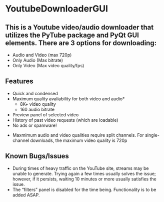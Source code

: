 # YoutubeDownloaderGUI

## This is a Youtube video/audio downloader that utilizes the PyTube package and PyQt GUI elements. There are 3 options for downloading:

* Audio and Video (max 720p)
* Only Audio (Max bitrate)
* Only Video (Max video quality/fps)

## Features

* Quick and condensed
* Maximum quality avaliability for both video and audio*
    - 8K+ video quality
    - 160 audio bitrate
* Preview panel of selected video
* History of past video requests (which are loadable)
* No ads or spamware!

- Maxmimum audio and video qualities require split channels. For single-channel downloads, the maximum video quality is 720p

## Known Bugs/Issues

* During times of heavy traffic on the YouTube site, streams may be unable to generate. Trying again a few times usually solves the issue; however, if it persists, waiting 10 minutes or more usually satisfies the issue.
* The “filters” panel is disabled for the time being. Functionality is to be added ASAP.
